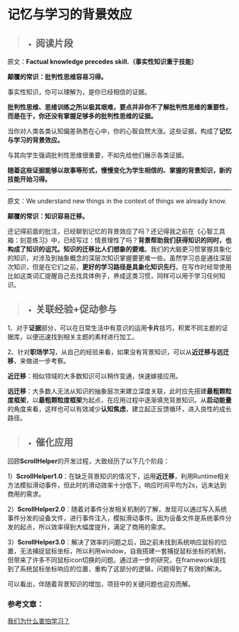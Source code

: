 # 记忆与学习的背景效应

> - ## 阅读片段

原文：**Factual knowledge precedes skill.（事实性知识重于技能）**

**颠覆的常识：批判性思维容易习得。**

事实性知识，你可以理解为，是你已经相信的证据。

**批判性思维、思维训练之所以极其艰难，要点并非你不了解批判性思维的重要性，而是在于，你还没有掌握足够多的批判性思维的证据。**

当你对人类各类认知偏差熟悉在心中，你的心智自然大涨。这些证据，构成了**记忆与学习的背景效应。**

与其向学生强调批判性思维很重要，不如先给他们展示各类证据。

**随着这些证据能够以故事等形式，慢慢变化为学生相信的、掌握的背景知识，新的技能开始习得。**

---

原文：We understand new things in the context of things we already know.

**颠覆的常识：知识容易迁移。**

还记得前面的批注，已经聊到记忆的背景效应了吗？还记得我之前在《心智工具箱：刻意练习》中，已经写过：情景理性了吗？**背景帮助我们获得知识的同时，也构成了知识的诅咒。知识的迁移比人们想象的要难**。我们的大脑更习惯掌握具象化的知识，对涉及到抽象概念的深层次知识掌握要更难一些。虽然学习总是通往深层次知识，但是在它们之前，**更好的学习路径是具象化知识先行**。在写作时经常使用比如这类词汇提醒自己去找具体例子，养成这类习惯，同样可以用于学习任何知识。



> - ## 关联经验+促动参与

1、对于**证据**部分，可以在日常生活中有意识的运用**卡片**技巧，积累不同主题的证据库，以便迅速找到相关主题的素材进行加工。

2、针对**职场学习**，从自己的经验来看，如果没有背景知识，可以从**近迁移与远迁移**，来做进一步考察。

**近迁移**：相似领域的大多数知识可以稍作变通，快速嫁接应用。

**远迁移**：大多数人无法从知识的抽象层次来建立深度关联，此时应先搭建**最粗颗粒度框架**，以**最粗颗粒度框架**为起点，在应用过程中逐渐填充背景知识。从**启动能量**的角度来看，这样也可以有效减少**认知焦虑**，建立起正反馈循环，进入良性的成长路径。



> - ## 催化应用

回顾**ScrollHelper**的开发过程，大致经历了以下几个阶段：

1）**ScrollHelper1.0**：在缺乏背景知识的情况下，运用**近迁移**，利用Runtime相关方法模拟滑动事件，但此时的滑动效率十分低下，响应时间平均为2s，远未达到商用的需求。

2）**ScrollHelper2.0**：随着对事件分发相关机制的了解，发现可以通过写入系统事件分发的设备文件，进行事件注入，模拟滑动事件。因为设备文件是系统事件分发的起点，所以效率得到大幅度提升，满足了商用的需求。

3）**ScrollHelper3.0**：解决了效率的问题之后，因之前未找到系统响应鼠标的位置，无法捕捉鼠标坐标，所以利用window，自我搭建一套捕捉鼠标坐标的机制，但带来了许多不同鼠标icon切换的问题。通过进一步的研究，在framework层找到了系统鼠标坐标响应的位置，重构了这部分的逻辑，问题得到了有效的解决。

可以看出，伴随着背景知识的增加，项目中的关键问题也迎刃而解。



### 参考文章：

[我们为什么害怕学习？](<https://www.yangzhiping.com/psy/why-do-not-students-like-school.html>)